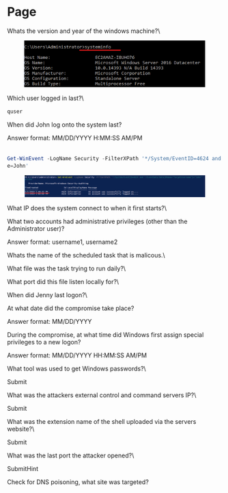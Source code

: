 # Page

Whats the version and year of the windows machine?\


<div align="left">

<figure><img src="../.gitbook/assets/image.png" alt=""><figcaption></figcaption></figure>

</div>

Which user logged in last?\


```powershell
quser
```

When did John log onto the system last?

Answer format: MM/DD/YYYY H:MM:SS AM/PM

```powershell

Get-WinEvent -LogName Security -FilterXPath '*/System/EventID=4624 and */EventData/Data[@Name="TargetUsername"]="John"'
e=John'
```

<figure><img src="../.gitbook/assets/image (1).png" alt=""><figcaption></figcaption></figure>

What IP does the system connect to when it first starts?\




What two accounts had administrative privileges (other than the Administrator user)?

Answer format: username1, username2



Whats the name of the scheduled task that is malicous.\




What file was the task trying to run daily?\




What port did this file listen locally for?\




When did Jenny last logon?\




At what date did the compromise take place?

Answer format: MM/DD/YYYY



During the compromise, at what time did Windows first assign special privileges to a new logon?

Answer format: MM/DD/YYYY HH:MM:SS AM/PM



What tool was used to get Windows passwords?\


Submit

What was the attackers external control and command servers IP?\


Submit

What was the extension name of the shell uploaded via the servers website?\


Submit

What was the last port the attacker opened?\


SubmitHint

Check for DNS poisoning, what site was targeted?
